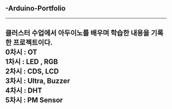 ## -Arduino-Portfolio
--------
 클러스터 수업에서 아두이노를 배우며 학습한 내용을 기록한 프로젝트이다. \
 0차시 : OT\
 1차시 : LED , RGB\
 2차시 : CDS, LCD\
 3차시 : Ultra, Buzzer\
 4차시 : DHT   
 5차시 : PM Sensor
---------
